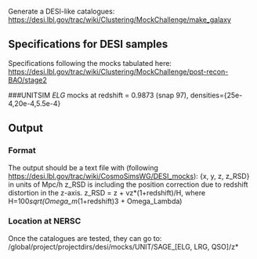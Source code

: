 Generate a DESI-like catalogues:
https://desi.lbl.gov/trac/wiki/Clustering/MockChallenge/make_galaxy

## Specifications for DESI samples

Specifications following the mocks tabulated here:
https://desi.lbl.gov/trac/wiki/Clustering/MockChallenge/post-recon-BAO/stage2

###UNITSIM
*ELG* mocks at redshift = 0.9873 (snap 97), densities={25e-4,20e-4,5.5e-4}

## Output

### Format
The output should be a text file with (following https://desi.lbl.gov/trac/wiki/CosmoSimsWG/DESI_mocks):
{x, y, z, z_RSD} in units of Mpc/h
z_RSD is including the position correction due to redshift distortion in the z-axis. 
z_RSD = z + vz*(1+redshift)/H,
where H=100*sqrt(Omega_m*(1+redshift)3 + Omega_Lambda)

### Location at NERSC

Once the catalogues are tested, they can go to:
/global/project/projectdirs/desi/mocks/UNIT/SAGE_[ELG, LRG, QSO]/z*
